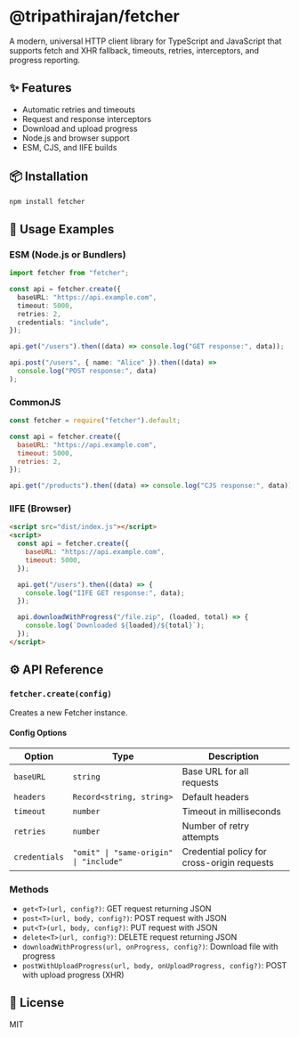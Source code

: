 

# @tripathirajan/fetcher

A modern, universal HTTP client library for TypeScript and JavaScript that supports fetch and XHR fallback, timeouts, retries, interceptors, and progress reporting.

## ✨ Features

- Automatic retries and timeouts
- Request and response interceptors
- Download and upload progress
- Node.js and browser support
- ESM, CJS, and IIFE builds

## 📦 Installation

```bash
npm install fetcher
```

## 🚀 Usage Examples

### ESM (Node.js or Bundlers)

```typescript
import fetcher from "fetcher";

const api = fetcher.create({
  baseURL: "https://api.example.com",
  timeout: 5000,
  retries: 2,
  credentials: "include",
});

api.get("/users").then((data) => console.log("GET response:", data));

api.post("/users", { name: "Alice" }).then((data) =>
  console.log("POST response:", data)
);
```

### CommonJS

```javascript
const fetcher = require("fetcher").default;

const api = fetcher.create({
  baseURL: "https://api.example.com",
  timeout: 5000,
  retries: 2,
});

api.get("/products").then((data) => console.log("CJS response:", data));
```

### IIFE (Browser)

```html
<script src="dist/index.js"></script>
<script>
  const api = fetcher.create({
    baseURL: "https://api.example.com",
    timeout: 5000,
  });

  api.get("/users").then((data) => {
    console.log("IIFE GET response:", data);
  });

  api.downloadWithProgress("/file.zip", (loaded, total) => {
    console.log(`Downloaded ${loaded}/${total}`);
  });
</script>
```

## ⚙️ API Reference

### `fetcher.create(config)`

Creates a new Fetcher instance.

#### Config Options

| Option        | Type                           | Description                                             |
|---------------|--------------------------------|---------------------------------------------------------|
| `baseURL`     | `string`                       | Base URL for all requests                               |
| `headers`     | `Record<string, string>`       | Default headers                                         |
| `timeout`     | `number`                       | Timeout in milliseconds                                 |
| `retries`     | `number`                       | Number of retry attempts                                |
| `credentials` | `"omit" \| "same-origin" \| "include"` | Credential policy for cross-origin requests            |

### Methods

- `get<T>(url, config?)`: GET request returning JSON
- `post<T>(url, body, config?)`: POST request with JSON
- `put<T>(url, body, config?)`: PUT request with JSON
- `delete<T>(url, config?)`: DELETE request returning JSON
- `downloadWithProgress(url, onProgress, config?)`: Download file with progress
- `postWithUploadProgress(url, body, onUploadProgress, config?)`: POST with upload progress (XHR)

## 🧩 License

MIT